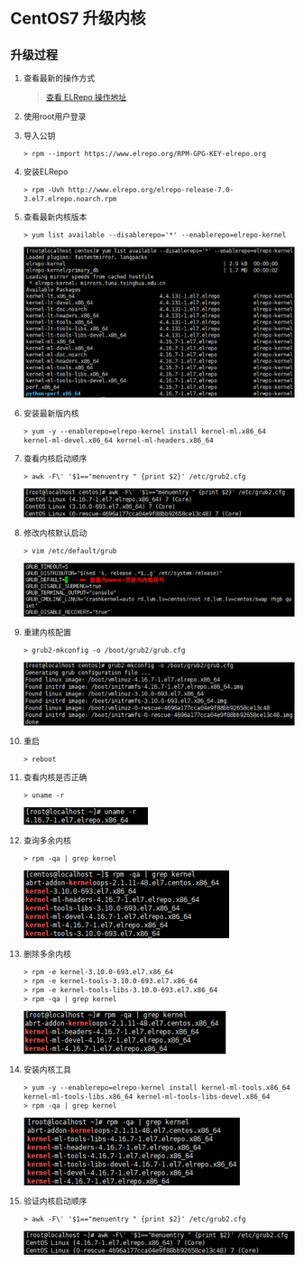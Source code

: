 # CentOS7 升级内核

## 升级过程

1.  查看最新的操作方式<br>

    > [查看 ELRepo 操作地址][elrepo操作地址]

2.  使用root用户登录<br>

3.  导入公钥<br>

    ```命令
    > rpm --import https://www.elrepo.org/RPM-GPG-KEY-elrepo.org
    ```

4.  安装ELRepo<br>

    ```命令
    > rpm -Uvh http://www.elrepo.org/elrepo-release-7.0-3.el7.elrepo.noarch.rpm
    ```

5.  查看最新内核版本<br>

    ```命令
    > yum list available --disablerepo='*' --enablerepo=elrepo-kernel
    ```

    ![第5步](images/02_5_1.png)<br>

6.  安装最新版内核<br>

    ```命令
    > yum -y --enablerepo=elrepo-kernel install kernel-ml.x86_64 kernel-ml-devel.x86_64 kernel-ml-headers.x86_64
    ```

7.  查看内核启动顺序<br>

    ```命令
    > awk -F\' '$1=="menuentry " {print $2}' /etc/grub2.cfg
    ```

    ![第7步](images/02_7_1.png)<br>

8.  修改内核默认启动<br>

    ```命令
    > vim /etc/default/grub
    ```

    ![第8步](images/02_8_1.png)<br>

9.  重建内核配置<br>

    ```命令
    > grub2-mkconfig -o /boot/grub2/grub.cfg
    ```

    ![第9步](images/02_9_1.png)<br>

10. 重启<br>

    ```命令
    > reboot
    ```

11. 查看内核是否正确<br>

    ```命令
    > uname -r
    ```

    ![第11步](images/02_11_1.png)<br>

12. 查询多余内核<br>

    ```命令
    > rpm -qa | grep kernel
    ```

    ![第12步](images/02_12_1.png)<br>

13. 删除多余内核<br>

    ```命令
    > rpm -e kernel-3.10.0-693.el7.x86_64
    > rpm -e kernel-tools-3.10.0-693.el7.x86_64
    > rpm -e kernel-tools-libs-3.10.0-693.el7.x86_64
    > rpm -qa | grep kernel
    ```

    ![第13步](images/02_13_1.png)<br>

14. 安装内核工具<br>

    ```命令
    > yum -y --enablerepo=elrepo-kernel install kernel-ml-tools.x86_64 kernel-ml-tools-libs.x86_64 kernel-ml-tools-libs-devel.x86_64
    > rpm -qa | grep kernel
    ```

    ![第14步](images/02_14_1.png)<br>

15. 验证内核启动顺序<br>

    ```命令
    > awk -F\' '$1=="menuentry " {print $2}' /etc/grub2.cfg
    ```

    ![第15步](images/02_15_1.png)<br>

[elrepo操作地址]: http://elrepo.org/tiki/tiki-index.php
